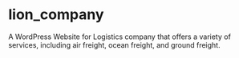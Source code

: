 # lion_company
A WordPress Website for Logistics company that offers a variety of services, including air freight, ocean freight, and ground freight.
